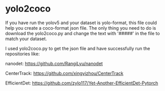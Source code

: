 # yolo2coco
If you have run the yolov5 and your dataset is yolo-format, this file could help you create a coco-format json file.
The only thing you need to do is download the yolo2coco.py and change the text with '#####' in the file to match your dataset.

I used yolo2coco.py to get the json file and have successfully run the repositories like:

nanodet: https://github.com/RangiLyu/nanodet

CenterTrack: https://github.com/xingyizhou/CenterTrack

EfficientDet: https://github.com/zylo117/Yet-Another-EfficientDet-Pytorch
